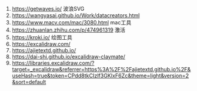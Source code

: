 1. https://getwaves.io/ 波浪SVG
2. https://wangyasai.github.io/Work/datacreators.html
3. https://www.macv.com/mac/3080.html mac工具
4. https://zhuanlan.zhihu.com/p/474961319 激活
5. https://kroki.io/ 绘图工具
6. https://excalidraw.com/
7. https://ajietextd.github.io/
8. https://dai-shi.github.io/excalidraw-claymate/
9. https://libraries.excalidraw.com/?target=_excalidraw&referrer=https%3A%2F%2Fajietextd.github.io%2F&useHash=true&token=CPdd8tkCIzlf3GKlxF6Zc&theme=light&version=2&sort=default
